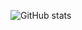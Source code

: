 ![GitHub stats](https://github-readme-stats.vercel.app/api?username=voixiy&show_icons=true&theme=radical)
